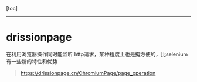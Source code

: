 [toc]

---

# drissionpage

在利用浏览器操作同时能监听 http请求，某种程度上也是挺方便的，比selenium有一些新的特性和优势

> https://drissionpage.cn/ChromiumPage/page_operation

